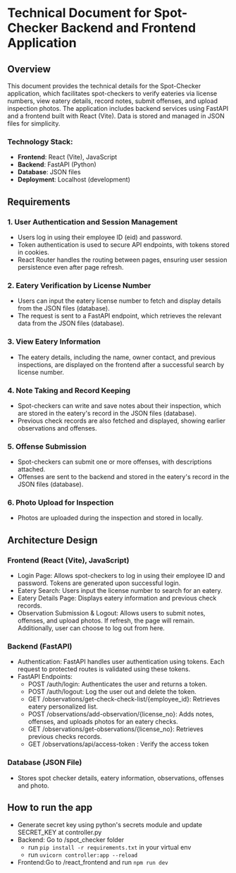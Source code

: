 # Technical Document for Spot-Checker Backend and Frontend Application

## Overview

This document provides the technical details for the Spot-Checker application, which facilitates spot-checkers to verify eateries via license numbers, view eatery details, record notes, submit offenses, and upload inspection photos. The application includes backend services using FastAPI and a frontend built with React (Vite). Data is stored and managed in JSON files for simplicity.

### Technology Stack:

- **Frontend**: React (Vite), JavaScript
- **Backend**: FastAPI (Python)
- **Database**: JSON files
- **Deployment**: Localhost (development)

## Requirements

### 1. User Authentication and Session Management

- Users log in using their employee ID (eid) and password.
- Token authentication is used to secure API endpoints, with tokens stored in cookies.
- React Router handles the routing between pages, ensuring user session persistence even after page refresh.

### 2. Eatery Verification by License Number

- Users can input the eatery license number to fetch and display details from the JSON files (database).
- The request is sent to a FastAPI endpoint, which retrieves the relevant data from the JSON files (database).

### 3. View Eatery Information

- The eatery details, including the name, owner contact, and previous inspections, are displayed on the frontend after a successful search by license number.

### 4. Note Taking and Record Keeping

- Spot-checkers can write and save notes about their inspection, which are stored in the eatery's record in the JSON files (database).
- Previous check records are also fetched and displayed, showing earlier observations and offenses.

### 5. Offense Submission

- Spot-checkers can submit one or more offenses, with descriptions attached.
- Offenses are sent to the backend and stored in the eatery's record in the JSON files (database).

### 6. Photo Upload for Inspection

- Photos are uploaded during the inspection and stored in locally.

## Architecture Design

### Frontend (React (Vite), JavaScript)

- Login Page: Allows spot-checkers to log in using their employee ID and password. Tokens are generated upon successful login.
- Eatery Search: Users input the license number to search for an eatery.
- Eatery Details Page: Displays eatery information and previous check records.
- Observation Submission & Logout: Allows users to submit notes, offenses, and upload photos. If refresh, the page will remain. Additionally, user can choose to log out from here.

### Backend (FastAPI)

- Authentication: FastAPI handles user authentication using tokens. Each request to protected routes is validated using these tokens.
- FastAPI Endpoints:
  - POST /auth/login: Authenticates the user and returns a token.
  - POST /auth/logout: Log the user out and delete the token.
  - GET /observations/get-check-check-list/{employee_id}: Retrieves eatery personalized list.
  - POST /observations/add-observation/{license_no}: Adds notes, offenses, and uploads photos for an eatery checks.
  - GET /observations/get-observations/{license_no}: Retrieves previous checks records.
  - GET /observations/api/access-token : Verify the access token

### Database (JSON File)

- Stores spot checker details, eatery information, observations, offenses and photo.

## How to run the app

- Generate secret key using python's secrets module and update SECRET_KEY at controller.py
- Backend: Go to /spot_checker folder
  - run `pip install -r requirements.txt` in your virtual env
  - run `uvicorn controller:app --reload`
- Frontend:Go to /react_frontend and run `npm run dev`
